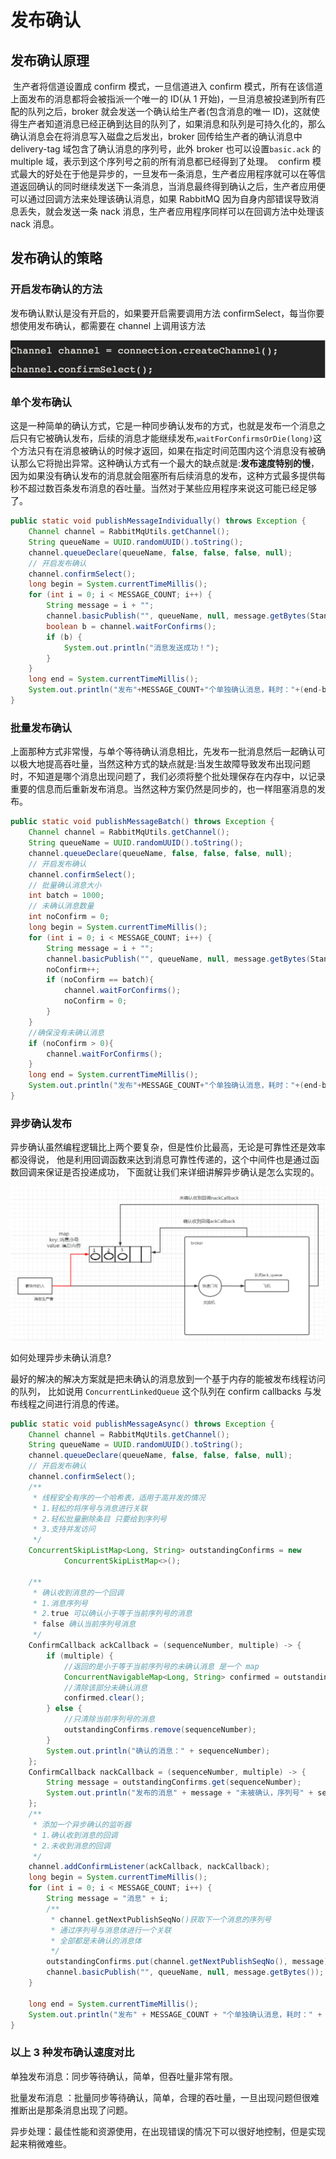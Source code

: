 # 发布确认

## 发布确认原理

​		生产者将信道设置成 confirm 模式，一旦信道进入 confirm 模式，所有在该信道上面发布的消息都将会被指派一个唯一的 ID(从 1 开始)，一旦消息被投递到所有匹配的队列之后，broker 就会发送一个确认给生产者(包含消息的唯一 ID)，这就使得生产者知道消息已经正确到达目的队列了，如果消息和队列是可持久化的，那么确认消息会在将消息写入磁盘之后发出，broker 回传给生产者的确认消息中 delivery-tag 域包含了确认消息的序列号，此外 broker 也可以设置`basic.ack` 的 multiple 域，表示到这个序列号之前的所有消息都已经得到了处理。 
​		confirm 模式最大的好处在于他是异步的，一旦发布一条消息，生产者应用程序就可以在等信道返回确认的同时继续发送下一条消息，当消息最终得到确认之后，生产者应用便可以通过回调方法来处理该确认消息，如果 RabbitMQ 因为自身内部错误导致消息丢失，就会发送一条 nack 消息，生产者应用程序同样可以在回调方法中处理该 nack 消息。

## 发布确认的策略

### 开启发布确认的方法

发布确认默认是没有开启的，如果要开启需要调用方法 confirmSelect，每当你要想使用发布确认，都需要在 channel 上调用该方法

![image-20211129175642307](images/image-20211129175642307.png)

### 单个发布确认

​		这是一种简单的确认方式，它是一种同步确认发布的方式，也就是发布一个消息之后只有它被确认发布，后续的消息才能继续发布,`waitForConfirmsOrDie(long)`这个方法只有在消息被确认的时候才返回，如果在指定时间范围内这个消息没有被确认那么它将抛出异常。 
​		这种确认方式有一个最大的缺点就是:**发布速度特别的慢**，因为如果没有确认发布的消息就会阻塞所有后续消息的发布，这种方式最多提供每秒不超过数百条发布消息的吞吐量。当然对于某些应用程序来说这可能已经足够了。

```java
public static void publishMessageIndividually() throws Exception {
    Channel channel = RabbitMqUtils.getChannel();
    String queueName = UUID.randomUUID().toString();
    channel.queueDeclare(queueName, false, false, false, null);
    // 开启发布确认
    channel.confirmSelect();
    long begin = System.currentTimeMillis();
    for (int i = 0; i < MESSAGE_COUNT; i++) {
        String message = i + "";
        channel.basicPublish("", queueName, null, message.getBytes(StandardCharsets.UTF_8));
        boolean b = channel.waitForConfirms();
        if (b) {
            System.out.println("消息发送成功！");
        }
    }
    long end = System.currentTimeMillis();
    System.out.println("发布"+MESSAGE_COUNT+"个单独确认消息，耗时："+(end-begin)+"ms");
}
```

### 批量发布确认

​		上面那种方式非常慢，与单个等待确认消息相比，先发布一批消息然后一起确认可以极大地提高吞吐量，当然这种方式的缺点就是:当发生故障导致发布出现问题时，不知道是哪个消息出现问题了，我们必须将整个批处理保存在内存中，以记录重要的信息而后重新发布消息。当然这种方案仍然是同步的，也一样阻塞消息的发布。

```java
public static void publishMessageBatch() throws Exception {
    Channel channel = RabbitMqUtils.getChannel();
    String queueName = UUID.randomUUID().toString();
    channel.queueDeclare(queueName, false, false, false, null);
    // 开启发布确认
    channel.confirmSelect();
    // 批量确认消息大小
    int batch = 1000;
    // 未确认消息数量
    int noConfirm = 0;
    long begin = System.currentTimeMillis();
    for (int i = 0; i < MESSAGE_COUNT; i++) {
        String message = i + "";
        channel.basicPublish("", queueName, null, message.getBytes(StandardCharsets.UTF_8));
        noConfirm++;
        if (noConfirm == batch){
            channel.waitForConfirms();
            noConfirm = 0;
        }
    }
    //确保没有未确认消息
    if (noConfirm > 0){
        channel.waitForConfirms();
    }
    long end = System.currentTimeMillis();
    System.out.println("发布"+MESSAGE_COUNT+"个单独确认消息，耗时："+(end-begin)+"ms");
}
```

### 异步确认发布

异步确认虽然编程逻辑比上两个要复杂，但是性价比最高，无论是可靠性还是效率都没得说， 他是利用回调函数来达到消息可靠性传递的，这个中间件也是通过函数回调来保证是否投递成功， 下面就让我们来详细讲解异步确认是怎么实现的。

![image-20211129202807510](images/image-20211129202807510.png)

如何处理异步未确认消息?

最好的解决的解决方案就是把未确认的消息放到一个基于内存的能被发布线程访问的队列， 比如说用 `ConcurrentLinkedQueue` 这个队列在 confirm callbacks 与发布线程之间进行消息的传递。

```java
public static void publishMessageAsync() throws Exception {
    Channel channel = RabbitMqUtils.getChannel();
    String queueName = UUID.randomUUID().toString();
    channel.queueDeclare(queueName, false, false, false, null);
    // 开启发布确认
    channel.confirmSelect();
    /**
     * 线程安全有序的一个哈希表，适用于高并发的情况
     * 1.轻松的将序号与消息进行关联
     * 2.轻松批量删除条目 只要给到序列号
     * 3.支持并发访问
     */
    ConcurrentSkipListMap<Long, String> outstandingConfirms = new
            ConcurrentSkipListMap<>();

    /**
     * 确认收到消息的一个回调
     * 1.消息序列号
     * 2.true 可以确认小于等于当前序列号的消息
     * false 确认当前序列号消息
     */
    ConfirmCallback ackCallback = (sequenceNumber, multiple) -> {
        if (multiple) {
            //返回的是小于等于当前序列号的未确认消息 是一个 map
            ConcurrentNavigableMap<Long, String> confirmed = outstandingConfirms.headMap(sequenceNumber);
            //清除该部分未确认消息
            confirmed.clear();
        } else {
            //只清除当前序列号的消息
            outstandingConfirms.remove(sequenceNumber);
        }
        System.out.println("确认的消息：" + sequenceNumber);
    };
    ConfirmCallback nackCallback = (sequenceNumber, multiple) -> {
        String message = outstandingConfirms.get(sequenceNumber);
        System.out.println("发布的消息" + message + "未被确认，序列号" + sequenceNumber);
    };
    /**
     * 添加一个异步确认的监听器
     * 1.确认收到消息的回调
     * 2.未收到消息的回调
     */
    channel.addConfirmListener(ackCallback, nackCallback);
    long begin = System.currentTimeMillis();
    for (int i = 0; i < MESSAGE_COUNT; i++) {
        String message = "消息" + i;
        /**
         * channel.getNextPublishSeqNo()获取下一个消息的序列号
         * 通过序列号与消息体进行一个关联
         * 全部都是未确认的消息体
         */
        outstandingConfirms.put(channel.getNextPublishSeqNo(), message);
        channel.basicPublish("", queueName, null, message.getBytes());
    }

    long end = System.currentTimeMillis();
    System.out.println("发布" + MESSAGE_COUNT + "个单独确认消息，耗时：" + (end - begin) + "ms");
}
```

### 以上 3 种发布确认速度对比

单独发布消息：同步等待确认，简单，但吞吐量非常有限。

批量发布消息 ：批量同步等待确认，简单，合理的吞吐量，一旦出现问题但很难推断出是那条消息出现了问题。 

异步处理：最佳性能和资源使用，在出现错误的情况下可以很好地控制，但是实现起来稍微难些。


